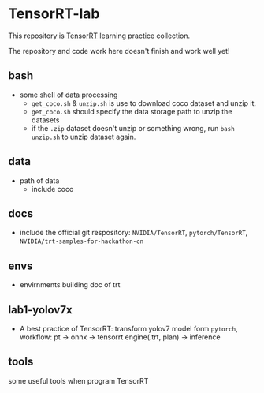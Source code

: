 # TensorRT-lab
This repository is [TensorRT](https://github.com/NVIDIA/TensorRT) learning practice collection.

The repository and code work here doesn't finish and work well yet!

## bash
+ some shell of data processing
  + `get_coco.sh` & `unzip.sh` is use to download coco dataset and unzip it. 
  + `get_coco.sh` should specify the data storage path to unzip the datasets
  + if the `.zip` dataset doesn't unzip or something wrong, run `bash unzip.sh` to unzip dataset again.

## data 
+ path of data
  + include coco

## docs
+ include the official git respository: `NVIDIA/TensorRT`, `pytorch/TensorRT`, `NVIDIA/trt-samples-for-hackathon-cn`

## envs
+ envirnments building doc of trt

## lab1-yolov7x
+ A best practice of TensorRT: transform yolov7 model form `pytorch`, workflow: pt -> onnx -> tensorrt engine(.trt,.plan) -> inference

## tools
some useful tools when program TensorRT

